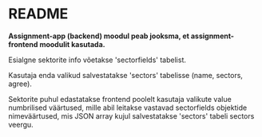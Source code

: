 # README

**Assignment-app (backend) moodul peab jooksma, et assignment-frontend moodulit kasutada.**

Esialgne sektorite info võetakse 'sectorfields' tabelist.

Kasutaja enda valikud salvestatakse 'sectors' tabelisse (name, sectors, agree). 

Sektorite puhul edastatakse frontend poolelt kasutaja valikute value numbrilised väärtused, 
mille abil leitakse vastavad sectorfields objektide nimeväärtused, mis JSON array kujul salvestatakse 'sectors' tabeli sectors veergu.
